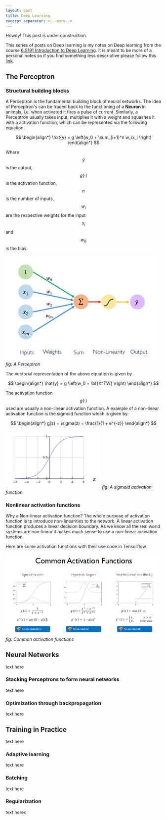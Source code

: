 ```yaml
---
layout: post
title: Deep Learning
excerpt_separator: <!--more-->
---
```


<div class="message">
  Howdy! This post is under construction.
</div>

 This series of posts on Deep learning is my notes on Deep learning from the course [6.S191 Introduction to Deep Learning](http://introtodeeplearning.com). It is meant to be more of a personal notes so if you find something less descriptive please follow this [link](http://introtodeeplearning.com).

 <!--more-->

## The Perceptron


### Structural building blocks

A Perceptron is the fundamental building block of neural networks. The idea of Perceptron's can be traced back to the functioning of a **Neuron** in animals, i.e. when activated it fires a pulse of current. Similarly, a Perceptron usually takes input, multiplies it with a weight and squashes it with a activation function, which can be represented via the following equation.

$$
  \begin{align*}
    \hat{y} =  g \left(w_0 + \sum_{i=1}^n w_ix_i \right)
  \end{align*}
$$

Where $$\hat{y}$$ is the output, $$g(\cdot)$$ is the activation function, $$n$$ is the number of inputs,  $$w_i$$ are the respective weights for the input $$x_i$$ and $$w_0$$ is the bias.

![Perceptron](assets\posts\Deep_learning\perceptron.png)
*fig: A Perceptron*

The vectorial representation of the above equation is given by

$$
\begin{align*}
  \hat{y} =  g \left(w_0 + \bf{X^TW} \right)
  \end{align*}
$$

The activation function $$g(\cdot)$$ used are usually a non-linear activation function. A example of a non-linear activation function is the sigmoid function which is given by.

$$
  \begin{align*}
    g(z) =  \sigma(z) = \frac{1}{1 + e^{-z}}
  \end{align*}
$$

![sigmid_function](assets\posts\Deep_learning\sigmoid_function.png)
*fig: A sigmoid activation function*

### Nonlinear activation functions

Why a Non-linear activation function? The whole purpose of activation function is tp introduce non-linearities to the network. A linear activation function produces a linear decision boundary. As we know all the real world systems are non-linear it makes much sense to use a non-linear activation function.

Here are some activation functions with their use code in Tensorflow.

![activaion_functions](assets\posts\Deep_learning\activation_function.png)
*fig: Common activation functions*


## Neural Networks

text here

### Stacking Perceptrons to form neural networks

text here

### Optimization through backpropagation

text here


## Training in Practice

text here

### Adaptive learning

text here

### Batching

text here

### Regularization

text herex
